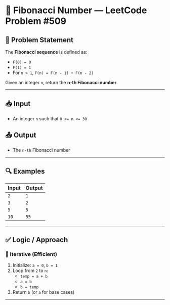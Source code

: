 # 🔁 Fibonacci Number — LeetCode Problem #509

## 📝 Problem Statement

The **Fibonacci sequence** is defined as:

- `F(0) = 0`
- `F(1) = 1`
- For `n > 1`, `F(n) = F(n - 1) + F(n - 2)`

Given an integer `n`, return the **n-th Fibonacci number**.

---

## 📥 Input
- An integer `n` such that `0 <= n <= 30`

## 📤 Output
- The `n-th` Fibonacci number

---

## 🔍 Examples

| Input | Output |
|-------|--------|
| `2`   | `1`    |
| `3`   | `2`    |
| `5`   | `5`    |
| `10`  | `55`   |

---

## ✅ Logic / Approach

### 🔸 Iterative (Efficient)
1. Initialize: `a = 0`, `b = 1`
2. Loop from `2` to `n`:
   - `temp = a + b`
   - `a = b`
   - `b = temp`
3. Return `b` (or `a` for base cases)

---